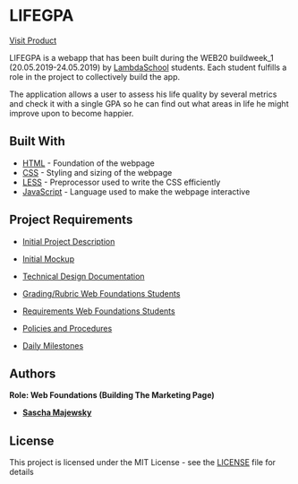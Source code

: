 # LIFEGPA

[Visit Product](http://lifegpa.saschamajewsky.de)

LIFEGPA is a webapp that has been built during the WEB20 buildweek_1 (20.05.2019-24.05.2019) by [LambdaSchool](https://lambdaschool.com/) students. Each student fulfills a role in the project to collectively build the app.

The application allows a user to assess his life quality by several metrics and check it with a single GPA so he can find out what areas in life he might improve upon to become happier.

## Built With

* [HTML](https://en.wikipedia.org/wiki/HTML) - Foundation of the webpage
* [CSS](https://en.wikipedia.org/wiki/Cascading_Style_Sheets) - Styling and sizing of the webpage
* [LESS](http://lesscss.org/) - Preprocessor used to write the CSS efficiently
* [JavaScript](https://en.wikipedia.org/wiki/JavaScript) - Language used to make the webpage interactive

## Project Requirements

* [Initial Project Description](documents/initial-requirements.md)

* [Initial Mockup](https://www.figma.com/file/K5NaKl98e0gOLYEOVpOprmKE/V01?node-id=0%3A1)

* [Technical Design Documentation](documents/technical-design-documentation-TDD.pdf)

* [Grading/Rubric Web Foundations Students](documents/web-foundations-rubric.pdf)

* [Requirements Web Foundations Students](https://www.notion.so/Web-User-Interface-Developer-Role-9978e2084bcc45a7a182638acf38b956)

* [Policies and Procedures](https://www.notion.so/Policies-and-Procedures-19e679fc1a284b668d8132dd8d7228cd)

* [Daily Milestones](https://www.notion.so/Build-week-Schedule-and-Daily-Milestones-7f0aca2ad598459fa4492fdac9881d5b)

## Authors

**Role: Web Foundations (Building The Marketing Page)**
* **[Sascha Majewsky](https://github.com/SaschaMajewsky)** 

## License

This project is licensed under the MIT License - see the [LICENSE](LICENSE) file for details